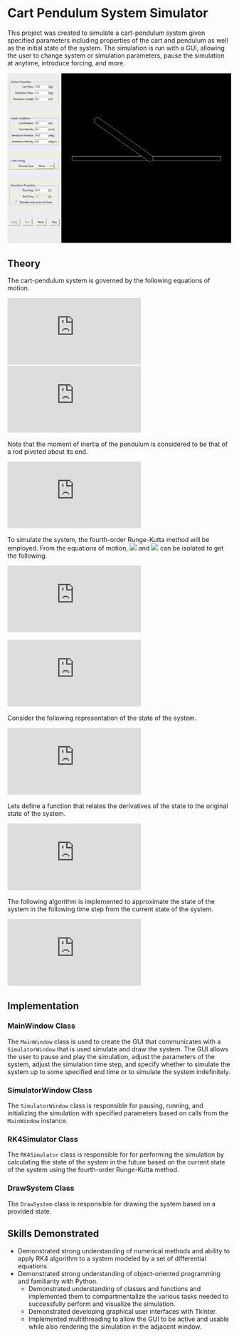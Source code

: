 # Cart Pendulum System Simulator

This project was created to simulate a cart-pendulum system given specified parameters including properties of the cart and pendulum as well as the initial state of the system. The simulation is run with a GUI, allowing the user to change system or simulation parameters, pause the simulation at anytime, introduce forcing, and more. 

![GUI and simulation screenshot](https://github.com/BrandonBNguyen/Cart-Pendulum-Simulator/blob/main/screenshots/showcase.gif)

## Theory

The cart-pendulum system is governed by the following equations of motion.

![Eq1](https://latex.codecogs.com/gif.latex?%5CLARGE%20%5Cleft%28%20m_c%20&plus;%20m_p%20%5Cright%29%20%5Cddot%7Bx%7D%20-%20m_p%20l%20%5Cddot%7B%5Ctheta%7D%20%5Ccos%5Ctheta%20&plus;%20m_p%20l%20%5Cdot%7B%5Ctheta%7D%5E2%20%5Csin%5Ctheta%20%3D%20u)
![Eq2](https://latex.codecogs.com/gif.latex?%5CLARGE%20-m_p%20l%20%5Cddot%7Bx%7D%20%5Ccos%5Ctheta%20&plus;%20%5Cleft%28I_p%20&plus;%20m_p%20l%20%5E2%20%5Cright%29%5Cddot%7B%5Ctheta%7D-m_p%20g%20l%20%5Csin%5Ctheta%20%3D%200)

Note that the moment of inertia of the pendulum is considered to be that of a rod pivoted about its end.

![Pendulum moment of inertia](https://latex.codecogs.com/gif.latex?%5CLARGE%20I_p%20%3D%20%5Cfrac%7B1%7D%7B3%7D%20m_p%20l%5E3)

To simulate the system, the fourth-order Runge-Kutta method will be employed. From the equations of motion, <img src="https://render.githubusercontent.com/render/math?math=\ddot%20x"> and <img src="https://render.githubusercontent.com/render/math?math=\ddot%20\theta"> can be isolated to get the following.

![x_ddot](https://latex.codecogs.com/gif.latex?%5CLARGE%20%5Cddot%7Bx%7D%20%3D%20%5Cfrac%7B%5Cfrac%7B%5Cleft%28%20m_p%20l%20%5Cright%20%29%5E2%20g%20%5Csin%5Ctheta%20%5Ccos%5Ctheta%7D%7BI_p%20&plus;%20m_p%20l%5E2%7D%20-%20m_p%20l%20%5Cdot%7B%5Ctheta%7D%5E2%20%5Csin%5Ctheta%20&plus;%20u%7D%7Bm_c%20&plus;%20m_p%20-%20%5Cfrac%7B%5Cleft%28%20m_p%20l%20%5Ccos%5Ctheta%20%5Cright%20%29%5E2%7D%7BI_p%20&plus;%20m_p%20l%5E2%7D%7D)

![theta_ddot](https://latex.codecogs.com/gif.latex?%5CLARGE%20%5Cddot%7B%5Ctheta%7D%20%3D%20%5Cfrac%7Bu%20-%20m_p%20l%20%5Cdot%7B%5Ctheta%7D%5E2%20%5Csin%5Ctheta%20&plus;%20%5Cleft%28%20m_c%20&plus;%20m_p%20%5Cright%20%29%20g%20%5Ctan%5Ctheta%7D%7B%5Cfrac%7B%5Cleft%28%20I_p%20&plus;%20m_p%20l%5E2%20%5Cright%29%5Cleft%28%20m_c%20&plus;%20m_p%20%5Cright%20%29%7D%7Bm_p%20l%20%5Ccos%5Ctheta%7D%20-%20m_p%20l%20%5Ccos%5Ctheta%7D)

Consider the following representation of the state of the system.

![State representation](https://latex.codecogs.com/gif.latex?%5CLARGE%20%5Cvec%7Br%7D%20%3D%20%5Cbegin%7Bbmatrix%7D%20x%5C%5C%20v%5C%5C%20%5Ctheta%5C%5C%20%5Comega%20%5Cend%7Bbmatrix%7D)

Lets define a function that relates the derivatives of the state to the original state of the system.

![derivative of state function](https://latex.codecogs.com/gif.latex?%5CLARGE%20%5Cdot%7B%5Cvec%7Br%7D%7D%20%3D%20f%5Cleft%28%5Cvec%7Br%7D%2C%20t%20%5Cright%20%29%20%3D%20%5Cbegin%7Bbmatrix%7D%20%5Cdot%7Bx%7D%5C%5C%20%5Cdot%7Bv%7D%5C%5C%20%5Cdot%7B%5Ctheta%7D%5C%5C%20%5Cdot%7B%5Comega%7D%20%5Cend%7Bbmatrix%7D%20%3D%20%5Cbegin%7Bbmatrix%7D%20v%5C%5C%20%5Cddot%7Bx%7D%5C%5C%20%5Comega%5C%5C%20%5Cddot%7B%5Ctheta%7D%20%5Cend%7Bbmatrix%7D)

The following algorithm is implemented to approximate the state of the system in the following time step from the current state of the system.

![RK4 algorithm equations](https://latex.codecogs.com/gif.latex?%5CLARGE%20k_1%20%3D%20f%28%5Cvec%7Br%7D_i%2C%20t_i%29%5C%5C%5B0.5%20em%5D%20k_2%20%3D%20f%5Cleft%28%20%5Cvec%7Br%7D_i%20&plus;%20%5Cfrac%7Bh%7D%7B2%7Dk_1%2C%20t_i%20&plus;%20%5Cfrac%7Bh%7D%7B2%7D%20%5Cright%20%29%5C%5C%5B0.5%20em%5D%20k_3%20%3D%20f%5Cleft%28%20%5Cvec%7Br%7D_i%20&plus;%20%5Cfrac%7Bh%7D%7B2%7Dk_2%2C%20t_i%20&plus;%20%5Cfrac%7Bh%7D%7B2%7D%20%5Cright%20%29%5C%5C%5B0.5%20em%5D%20k_4%20%3D%20f%5Cleft%28%20%5Cvec%7Br%7D_i%20&plus;%20hk_3%2C%20t_i%20&plus;%20h%20%5Cright%20%29%5C%5C%5B2%20em%5D%20%5Cvec%7Br%7D_%7Bi&plus;1%7D%20%3D%20%5Cvec%7Br%7D_i%20&plus;%20%5Cfrac%7Bh%7D%7B6%7D%20%5Cleft%28%20k_1%20&plus;%202%20k_2%20&plus;%202%20k_3%20&plus;%20k_4%20%5Cright%20%29)

## Implementation

### MainWindow Class

The `MainWindow` class is used to create the GUI that communicates with a `SimulatorWindow` that is used simulate and draw the system. The GUI allows the user to pause and play the simulation, adjust the parameters of the system,  adjust the simulation time step, and specify whether to simulate the system up to some specified end time or to simulate the system indefinitely. 

### SimulatorWindow Class

The `SimulatorWindow` class is responsible for pausing, running, and initializing the simulation with specified parameters based on calls from the `MainWindow` instance.

### RK4Simulator Class

The `RK4Simulator` class is responsible for for performing the simulation by calculating the state of the system in the future based on the current state of the system using the fourth-order Runge-Kutta method.

### DrawSystem Class

The `DrawSystem` class is responsible for drawing the system based on a provided state. 

## Skills Demonstrated

 - Demonstrated strong understanding of numerical methods and ability to apply RK4 algorithm to a system modeled by a set of differential equations.
 - Demonstrated strong understanding of object-oriented programming and familiarity with Python.
	 - Demonstrated understanding of classes and functions and implemented them to compartmentalize the various tasks needed to successfully perform and visualize the simulation.
	 - Demonstrated developing graphical user interfaces with Tkinter.
	 - Implemented multithreading to allow the GUI to be active and usable while also rendering the simulation in the adjacent window.
